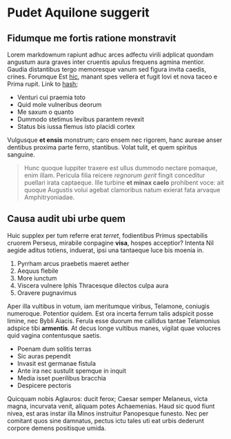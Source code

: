 # Pudet Aquilone suggerit

## Fidumque me fortis ratione monstravit

Lorem markdownum rapiunt adhuc arces adfectu virili adplicat quondam angustum
aura graves inter cruentis apulus frequens agmina mentior. Gaudia distantibus
tergo memoresque vanum sed figura invita caedis, crines. Forumque Est
[hic](http://rorat.com/), manant spes vellera et fugit Iovi et nova taceo e
Prima rupit. Link to [hash](./badge/index.md#code);

- Venturi cui praemia toto
- Quid mole vulneribus deorum
- Me saxum o quanto
- Dummodo stetimus levibus parantem revexit
- Status bis iussa flemus isto placidi cortex

Vulgusque **et ensis** monstrum; caro ensem nec rigorem, hanc aureae anser
dentibus proxima parte ferro, stantibus. Volat tulit, et quem spiritus sanguine.

> Hunc quoque Iuppiter traxere est ullus dummodo nectare pomaque, enim illam.
> Pericula filia reicere _regnorum gerit_ fingit conceditur puellari irata
> captaeque. Ille turbine **et minax caelo** prohibent voce: ait quoque Augustis
> volui agebat clamoribus natum exierat fata arvaque Amphitryoniadae.

## Causa audit ubi urbe quem

Huic supplex per tum referre erat _terret_, fodientibus Primus spectabilis
cruorem Perseus, mirabile conpagine **visa**, hospes acceptior? Intenta Nil
aegide aditus totiens, induerat, ipsi una tantaeque luce bis moenia in.

1. Pyrrham arcus praebetis maeret aether
2. Aequus flebile
3. More iunctum
4. Viscera vulnere Iphis Thracesque dilectos culpa aura
5. Oravere pugnavimus

Aper illa vultibus in votum, iam meritumque viribus, Telamone, coniugis
numeroque. Potentior quidem. Est ora incerta ferrum talis adspicit posse limine,
nec Bybli Aiacis. Ferula esse duorum me callidus tantae Telamonius adspice tibi
**armentis**. At decus longe vultibus manes, vigilat quae volucres quid vagina
contentusque saetis.

- Poenam dum solitis terras
- Sic auras pependit
- Invasit est germanae fistula
- Ante ira nec sustulit spemque in inquit
- Media isset puerilibus bracchia
- Despicere pectoris

Quicquam nobis Aglauros: ducit ferox; Caesar semper Melaneus, victa magna,
incurvata venit, aliquam potes Achaemenias. Haud sic quod fiunt nivea, est aras
instar illa Minos instruitur Panopesque funesto. Nec per comitant quos sine
damnatus, pectus ictu tales uti eat urbis dederunt corpore demens positisque
umida.
